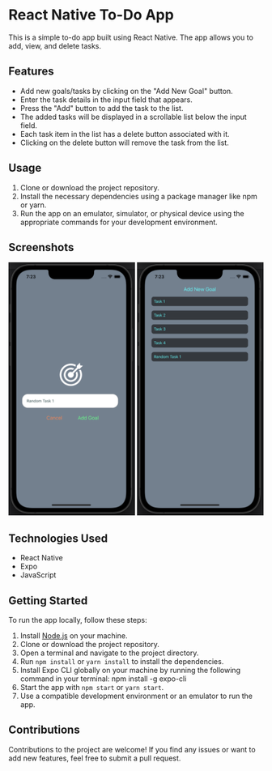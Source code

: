 # React Native To-Do App

This is a simple to-do app built using React Native. The app allows you to add, view, and delete tasks.

## Features

- Add new goals/tasks by clicking on the "Add New Goal" button.
- Enter the task details in the input field that appears.
- Press the "Add" button to add the task to the list.
- The added tasks will be displayed in a scrollable list below the input field.
- Each task item in the list has a delete button associated with it.
- Clicking on the delete button will remove the task from the list.

## Usage

1. Clone or download the project repository.
2. Install the necessary dependencies using a package manager like npm or yarn.
3. Run the app on an emulator, simulator, or physical device using the appropriate commands for your development environment.

## Screenshots

<img src="./assets/main.png" alt="Alt text" title="Optional title" style="display: inline-block; margin: 0 auto; height: 500px"> <img src="./assets/tasks.png" alt="Alt text" title="Optional title" style="display: inline-block; margin: 0 auto; height: 500px">

## Technologies Used

- React Native
- Expo
- JavaScript

## Getting Started

To run the app locally, follow these steps:

1. Install [Node.js](https://nodejs.org) on your machine.
2. Clone or download the project repository.
3. Open a terminal and navigate to the project directory.
4. Run `npm install` or `yarn install` to install the dependencies.
5. Install Expo CLI globally on your machine by running the following command in your terminal: npm install -g expo-cli
6. Start the app with `npm start` or `yarn start`.
7. Use a compatible development environment or an emulator to run the app.

## Contributions

Contributions to the project are welcome! If you find any issues or want to add new features, feel free to submit a pull request.
